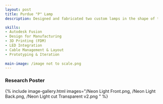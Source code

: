 ```yaml
---
layout: post
title: Purdue "P" Lamp
description: Designed and fabricated two custom lamps in the shape of the Purdue University logo, integrating LED light strips to create an illuminated display. The enclosure was modeled in Fusion 360 and optimized for strength, light diffusion, and cable management before being fabricated using FDM 3D printing. LED strips were measured, cut, and installed within the housing, with attention to electrical connections. This project combined additive manufacturing, electronics integration, and creative design to produce two functional decorative lamps with a clean, professional finish. 

skills: 
- Autodesk Fusion 
- Design for Manufacturing 
- 3D Printing (FDM)
- LED Integration
- Cable Management & Layout
- Prototyping & Iteration
  
main-image: /image not to scale.png
---
```


### Research Poster
{% include image-gallery.html images="/Neon Light Front.png, /Neon Light Back.png, /Neon Light cut Transparent v2.png " %} 
